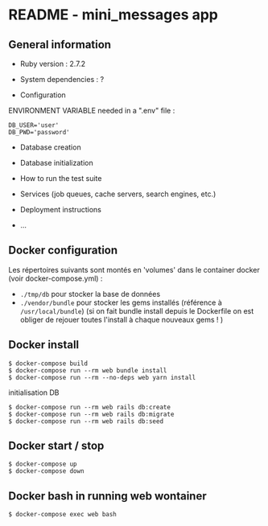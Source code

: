 # README - mini_messages app

## General information

* Ruby version : 2.7.2

* System dependencies : ?

* Configuration

ENVIRONMENT VARIABLE needed in a ".env" file :

    DB_USER='user'  
    DB_PWD='password'  

* Database creation

* Database initialization

* How to run the test suite

* Services (job queues, cache servers, search engines, etc.)

* Deployment instructions

* ...

## Docker configuration

Les répertoires suivants sont montés en 'volumes' dans le container docker (voir docker-compose.yml) :
 * `./tmp/db` pour stocker la base de données
 * `./vendor/bundle` pour stocker les gems installés (référence à `/usr/local/bundle`) (si on fait bundle install depuis le Dockerfile on est obliger de rejouer toutes l'install à chaque nouveaux gems ! )

## Docker install

    $ docker-compose build  
    $ docker-compose run --rm web bundle install 
    $ docker-compose run --rm --no-deps web yarn install

initialisation DB

    $ docker-compose run --rm web rails db:create
    $ docker-compose run --rm web rails db:migrate
    $ docker-compose run --rm web rails db:seed

## Docker start / stop
    
    $ docker-compose up
    $ docker-compose down

## Docker bash in running web wontainer

    $ docker-compose exec web bash